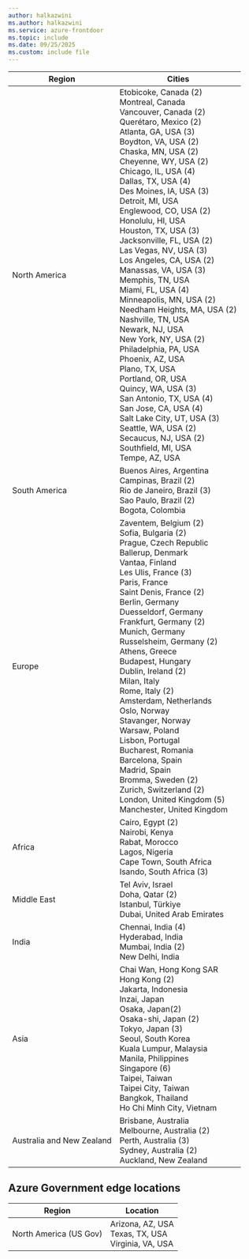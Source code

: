```yaml
---
author: halkazwini
ms.author: halkazwini
ms.service: azure-frontdoor
ms.topic: include
ms.date: 09/25/2025
ms.custom: include file
---
```


| Region | Cities |
|--|--|
| North America | Etobicoke, Canada (2)<br />Montreal, Canada<br />Vancouver, Canada (2)<br />Querétaro, Mexico (2)<br />Atlanta, GA, USA (3)<br />Boydton, VA, USA (2)<br />Chaska, MN, USA (2)<br /> Cheyenne, WY, USA (2)<br />Chicago, IL, USA (4)<br /> Dallas, TX, USA (4)<br />Des Moines, IA, USA (3)<br />Detroit, MI, USA<br />Englewood, CO, USA (2)<br />Honolulu, HI, USA<br />Houston, TX, USA (3)<br />Jacksonville, FL, USA (2)<br />Las Vegas, NV, USA (3)<br />Los Angeles, CA, USA (2)<br />Manassas, VA, USA (3)<br />Memphis, TN, USA<br /> Miami, FL, USA (4)<br />Minneapolis, MN, USA (2)<br />Needham Heights, MA, USA (2)<br /> Nashville, TN, USA<br />Newark, NJ, USA<br />New York, NY, USA (2)<br />Philadelphia, PA, USA<br />Phoenix, AZ, USA<br />Plano, TX, USA<br />Portland, OR, USA<br />Quincy, WA, USA (3)<br />San Antonio, TX, USA (4)<br />San Jose, CA, USA (4)<br />Salt Lake City, UT, USA (3)<br />Seattle, WA, USA (2)<br />Secaucus, NJ, USA (2)<br />Southfield, MI, USA<br />Tempe, AZ, USA<br /> |
| South America | Buenos Aires, Argentina<br />Campinas, Brazil (2)<br />Rio de Janeiro, Brazil (3)<br />Sao Paulo, Brazil (2)<br />Bogota, Colombia |
| Europe | Zaventem, Belgium (2)<br />Sofia, Bulgaria (2)<br />Prague, Czech Republic<br />Ballerup, Denmark<br /> Vantaa, Finland<br />Les Ulis, France (3)<br />Paris, France<br />Saint Denis, France (2)<br />Berlin, Germany<br />Duesseldorf, Germany<br />Frankfurt, Germany (2)<br />Munich, Germany<br />Russelsheim, Germany (2)<br />Athens, Greece<br />Budapest, Hungary<br />Dublin, Ireland (2)<br />Milan, Italy<br />Rome, Italy (2)<br />Amsterdam, Netherlands<br />Oslo, Norway<br />Stavanger, Norway<br />Warsaw, Poland<br />Lisbon, Portugal<br />Bucharest, Romania<br />Barcelona, Spain<br />Madrid, Spain<br />Bromma, Sweden (2)<br />Zurich, Switzerland (2)<br />London, United Kingdom (5)<br />Manchester, United Kingdom |
| Africa | Cairo, Egypt (2)<br />Nairobi, Kenya<br />Rabat, Morocco<br />Lagos, Nigeria<br />Cape Town, South Africa<br />Isando, South Africa (3) |
| Middle East | Tel Aviv, Israel<br />Doha, Qatar (2)<br />Istanbul, Türkiye<br />Dubai, United Arab Emirates |
| India | Chennai, India (4)<br />Hyderabad, India<br />Mumbai, India (2)<br />New Delhi, India |
| Asia | Chai Wan, Hong Kong SAR<br />Hong Kong (2)<br />Jakarta, Indonesia<br />Inzai, Japan<br />Osaka, Japan(2)<br />Osaka-shi, Japan (2)<br />Tokyo, Japan (3)<br />Seoul, South Korea<br />Kuala Lumpur, Malaysia<br />Manila, Philippines<br />Singapore (6)<br />Taipei, Taiwan<br />Taipei City, Taiwan<br />Bangkok, Thailand<br />Ho Chi Minh City, Vietnam |
| Australia and New Zealand | Brisbane, Australia<br />Melbourne, Australia (2)<br />Perth, Australia (3)<br />Sydney, Australia (2)<br />Auckland, New Zealand |

## Azure Government edge locations

| Region | Location |
| --- | --- |
| North America (US Gov) | Arizona, AZ, USA<br />Texas, TX, USA<br />Virginia, VA, USA | 
